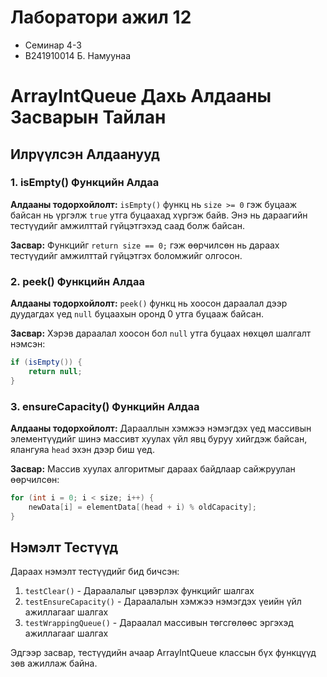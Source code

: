 # Лаборатори ажил 12

- Семинар 4-3
- B241910014 Б. Намуунаа

# ArrayIntQueue Дахь Алдааны Засварын Тайлан

## Илрүүлсэн Алдаанууд

### 1. isEmpty() Функцийн Алдаа

**Алдааны тодорхойлолт:** `isEmpty()` функц нь `size >= 0` гэж буцааж байсан нь үргэлж `true` утга буцаахад хүргэж байв. Энэ нь дараагийн тестүүдийг амжилттай гүйцэтгэхэд саад болж байсан.

**Засвар:** Функцийг `return size == 0;` гэж өөрчилсөн нь дараах тестүүдийг амжилттай гүйцэтгэх боломжийг олгосон.

### 2. peek() Функцийн Алдаа

**Алдааны тодорхойлолт:** `peek()` функц нь хоосон дараалал дээр дуудагдах үед `null` буцаахын оронд 0 утга буцааж байсан.

**Засвар:** Хэрэв дараалал хоосон бол `null` утга буцаах нөхцөл шалгалт нэмсэн:

```java
if (isEmpty()) {
    return null;
}
```

### 3. ensureCapacity() Функцийн Алдаа

**Алдааны тодорхойлолт:** Дарааллын хэмжээ нэмэгдэх үед массивын элементүүдийг шинэ массивт хуулах үйл явц буруу хийгдэж байсан, ялангуяа `head` эхэн дээр биш үед.

**Засвар:** Массив хуулах алгоритмыг дараах байдлаар сайжруулан өөрчилсөн:

```java
for (int i = 0; i < size; i++) {
    newData[i] = elementData[(head + i) % oldCapacity];
}
```

## Нэмэлт Тестүүд

Дараах нэмэлт тестүүдийг бид бичсэн:

1. `testClear()` - Дараалалыг цэвэрлэх функцийг шалгах
2. `testEnsureCapacity()` - Дараалалын хэмжээ нэмэгдэх үеийн үйл ажиллагааг шалгах
3. `testWrappingQueue()` - Дараалал массивын төгсгөлөөс эргэхэд ажиллагааг шалгах

Эдгээр засвар, тестүүдийн ачаар ArrayIntQueue классын бүх функцүүд зөв ажиллаж байна.
